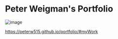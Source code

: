 # Peter Weigman's Portfolio
![image](https://user-images.githubusercontent.com/78565748/129656066-3870d866-2fe4-4c41-ad3e-03d32033444c.png)


https://peterw515.github.io/portfolio/#myWork
